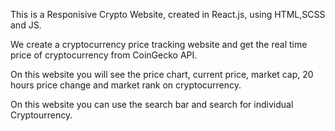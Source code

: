 

This is a Responisive Crypto Website, created in React.js, using HTML,SCSS and JS.

We create a cryptocurrency price tracking website and get the real time price of cryptocurrency from CoinGecko API.

On this website you will see the price chart, current price, market cap, 20 hours price change and market rank on cryptocurrency.

On this website you can use the search bar and search for individual Cryptourrency.


